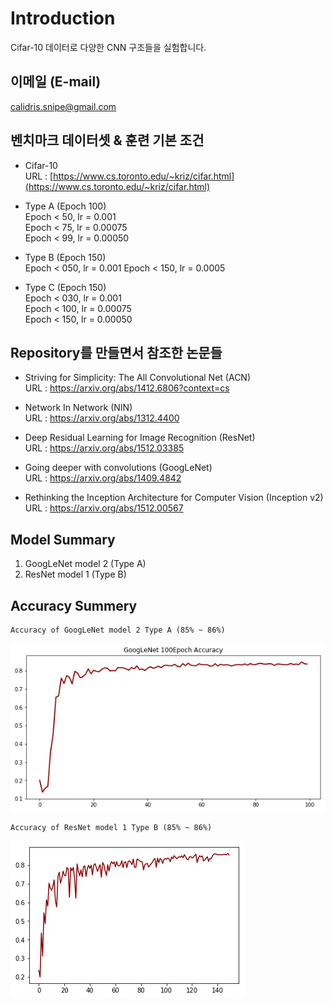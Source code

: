 # Introduction  
Cifar-10 데이터로 다양한 CNN 구조들을 실험합니다.  
  
## 이메일 (E-mail)  
calidris.snipe@gmail.com  
  
## 벤치마크 데이터셋 & 훈련 기본 조건
* Cifar-10  
URL : [https://www.cs.toronto.edu/~kriz/cifar.html](https://www.cs.toronto.edu/~kriz/cifar.html) 
  
* Type A (Epoch 100)  
Epoch < 50, lr = 0.001  
Epoch < 75, lr = 0.00075  
Epoch < 99, lr = 0.00050  
  
* Type B (Epoch 150)  
Epoch < 050, lr = 0.001
Epoch < 150, lr = 0.0005  
  
* Type C (Epoch 150)  
Epoch < 030, lr = 0.001  
Epoch < 100, lr = 0.00075  
Epoch < 150, lr = 0.00050   
  
## Repository를 만들면서 참조한 논문들  
* Striving for Simplicity: The All Convolutional Net (ACN)  
  URL : https://arxiv.org/abs/1412.6806?context=cs  
  
* Network In Network (NIN)  
  URL : https://arxiv.org/abs/1312.4400  
  
* Deep Residual Learning for Image Recognition (ResNet)  
  URL : https://arxiv.org/abs/1512.03385  
  
* Going deeper with convolutions (GoogLeNet)  
  URL : https://arxiv.org/abs/1409.4842  

* Rethinking the Inception Architecture for Computer Vision (Inception v2)  
  URL : https://arxiv.org/abs/1512.00567  
  
## Model Summary 
1. GoogLeNet model 2 (Type A)
1. ResNet model 1 (Type B)  

  
## Accuracy Summery  
    Accuracy of GoogLeNet model 2 Type A (85% ~ 86%)  
![GoogLeNet Type A](https://github.com/Doyosae/CNN_Models/blob/master/GoogLe%20Network/GoogLeNet%20model%202/accuracy/Accuracy%20Graph.png) 
  
    Accuracy of ResNet model 1 Type B (85% ~ 86%)  
![ResNet Type B](https://github.com/Doyosae/CNN_Models/blob/master/Residual%20Network/Accuracy/model%201.png)   
